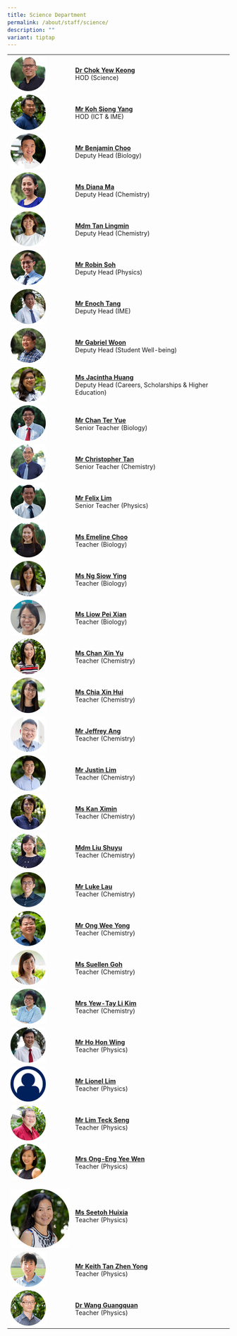 ```yaml
---
title: Science Department
permalink: /about/staff/science/
description: ""
variant: tiptap
---
```

<table style="minWidth: 50px">
<colgroup>
<col>
<col>
</colgroup>
<tbody>
<tr>
<td rowspan="1" colspan="1"><a class="isomer-image-wrapper" href="mailto:chok.yew.keong@ejc.edu.sg"><img style="width: 60%;" height="auto" width="100%" src="/images/Staff/Sci-Chok-Yew-Keong_s.jpg"></a>
</td>
<td rowspan="1" colspan="1">
<p><strong><a href="mailto:chok.yew.keong@ejc.edu.sg" rel="noopener noreferrer nofollow" target="_blank">Dr Chok Yew Keong</a></strong> 
<br>HOD (Science)</p>
</td>
</tr>
<tr>
<td rowspan="1" colspan="1"><a class="isomer-image-wrapper" href="mailto:koh.siong.yang@ejc.edu.sg"><img style="width: 60%;" height="auto" width="100%" src="/images/Staff/Sci-Koh-Siong-Yang_s.jpg"></a>
</td>
<td rowspan="1" colspan="1">
<p><strong><a href="mailto:koh.siong.yang@ejc.edu.sg" rel="noopener noreferrer nofollow" target="_blank">Mr Koh Siong Yang</a></strong> 
<br>HOD (ICT &amp; IME)</p>
</td>
</tr>
<tr>
<td rowspan="1" colspan="1"><a class="isomer-image-wrapper" href="mailto:benjamin.choo@ejc.edu.sg"><img style="width: 60%;" height="auto" width="100%" src="/images/Staff/Sci-Benjamin-Choo_s.jpg"></a>
</td>
<td rowspan="1" colspan="1">
<p><strong><a href="mailto:benjamin.choo@ejc.edu.sg" rel="noopener noreferrer nofollow" target="_blank">Mr Benjamin Choo</a></strong> 
<br>Deputy Head (Biology)</p>
</td>
</tr>
<tr>
<td rowspan="1" colspan="1"><a class="isomer-image-wrapper" href="mailto:diana.ma@ejc.edu.sg"><img style="width: 60%;" height="auto" width="100%" src="/images/Staff/Sci-Diana-Ma_s.jpg"></a>
</td>
<td rowspan="1" colspan="1">
<p><strong><a href="mailto:diana.ma@ejc.edu.sg" rel="noopener noreferrer nofollow" target="_blank">Ms Diana Ma</a></strong> 
<br>Deputy Head (Chemistry)</p>
</td>
</tr>
<tr>
<td rowspan="1" colspan="1"><a class="isomer-image-wrapper" href="mailto:tan.lingmin@ejc.edu.sg"><img style="width: 60%;" height="auto" width="100%" alt="" src="/images/Staff/Sci_Tan_Lingmin.jpg"></a>
</td>
<td rowspan="1" colspan="1">
<p><strong><a href="mailto:tan.lingmin@ejc.edu.sg" rel="noopener noreferrer nofollow" target="_blank">Mdm Tan Lingmin</a></strong> 
<br>Deputy Head (Chemistry)</p>
</td>
</tr>
<tr>
<td rowspan="1" colspan="1"><a class="isomer-image-wrapper" href="mailto:robin.soh@ejc.edu.sg"><img style="width: 60%;" height="auto" width="100%" src="/images/Staff/Sci-Soh-Yong-Li_s-1.jpg"></a>
</td>
<td rowspan="1" colspan="1">
<p><strong><a href="mailto:robin.soh@ejc.edu.sg" rel="noopener noreferrer nofollow" target="_blank">Mr Robin Soh</a></strong> 
<br>Deputy Head (Physics)</p>
</td>
</tr>
<tr>
<td rowspan="1" colspan="1"><a class="isomer-image-wrapper" href="mailto:enoch.tang@ejc.edu.sg"><img style="width: 60%;" height="auto" width="100%" src="/images/Staff/Sci-Enoch-Tang_s.jpg"></a>
</td>
<td rowspan="1" colspan="1">
<p><strong><a href="mailto:enoch.tang@ejc.edu.sg" rel="noopener noreferrer nofollow" target="_blank">Mr Enoch Tang</a></strong> 
<br>Deputy Head (IME)</p>
</td>
</tr>
<tr>
<td rowspan="1" colspan="1"><a class="isomer-image-wrapper" href="mailto:gabriel.woon@ejc.edu.sg"><img style="width: 60%;" height="auto" width="100%" src="/images/Staff/Sci-Gabriel-Woon_s.jpg"></a>
</td>
<td rowspan="1" colspan="1">
<p><strong><a href="mailto:gabriel.woon@ejc.edu.sg" rel="noopener noreferrer nofollow" target="_blank">Mr Gabriel Woon</a></strong> 
<br>Deputy Head (Student Well-being)</p>
</td>
</tr>
<tr>
<td rowspan="1" colspan="1"><a class="isomer-image-wrapper" href="mailto:jacintha.huang@ejc.edu.sg"><img style="width: 60%;" height="auto" width="100%" src="/images/Staff/Sci-Jacintha-Huang_s.jpg"></a>
</td>
<td rowspan="1" colspan="1">
<p><strong><a href="mailto:jacintha.huang@ejc.edu.sg" rel="noopener noreferrer nofollow" target="_blank">Ms Jacintha Huang</a><br></strong>Deputy
Head (Careers, Scholarships &amp; Higher Education)</p>
</td>
</tr>
<tr>
<td rowspan="1" colspan="1"><a class="isomer-image-wrapper" href="mailto:chan.ter.yue@ejc.edu.sg"><img style="width: 60%;" height="auto" width="100%" src="/images/Staff/Sci-Chan-Ter-Yue_s.jpg"></a>
</td>
<td rowspan="1" colspan="1">
<p><strong><a href="mailto:chan.ter.yue@ejc.edu.sg" rel="noopener noreferrer nofollow" target="_blank">Mr Chan Ter Yue</a></strong> 
<br>Senior Teacher (Biology)</p>
</td>
</tr>
<tr>
<td rowspan="1" colspan="1"><a class="isomer-image-wrapper" href="mailto:christopher.tan@ejc.edu.sg"><img style="width: 60%;" height="auto" width="100%" src="/images/Staff/Sci-Christopher-Tan_s.jpg"></a>
</td>
<td rowspan="1" colspan="1">
<p><strong><a href="mailto:christopher.tan@ejc.edu.sg" rel="noopener noreferrer nofollow" target="_blank">Mr Christopher Tan</a></strong> 
<br>Senior Teacher (Chemistry)</p>
</td>
</tr>
<tr>
<td rowspan="1" colspan="1"><a class="isomer-image-wrapper" href="mailto:felix.lim@ejc.edu.sg"><img style="width: 60%;" height="auto" width="100%" src="/images/Staff/Sci-Felix-Lim_s.jpg"></a>
</td>
<td rowspan="1" colspan="1">
<p><strong><a href="mailto:felix.lim@ejc.edu.sg" rel="noopener noreferrer nofollow" target="_blank">Mr Felix Lim</a></strong> 
<br>Senior Teacher (Physics)</p>
</td>
</tr>
<tr>
<td rowspan="1" colspan="1"><a class="isomer-image-wrapper" href="mailto:emeline.choo@ejc.edu.sg"><img style="width: 60%;" height="auto" width="100%" src="/images/Staff/Sci-Emeline-Choo_s.jpg"></a>
</td>
<td rowspan="1" colspan="1">
<p><strong><a href="mailto:emeline.choo@ejc.edu.sg" rel="noopener noreferrer nofollow" target="_blank">Ms Emeline Choo</a></strong> 
<br>Teacher (Biology)</p>
</td>
</tr>
<tr>
<td rowspan="1" colspan="1"><a class="isomer-image-wrapper" href="mailto:ng.siow.ying@ejc.edu.sg"><img style="width: 60%;" height="auto" width="100%" src="/images/Staff/Sci-Ng-Siow-Ying_s.jpg"></a>
</td>
<td rowspan="1" colspan="1">
<p><strong><a href="mailto:ng.siow.ying@ejc.edu.sg" rel="noopener noreferrer nofollow" target="_blank">Ms Ng Siow Ying</a></strong> 
<br>Teacher (Biology)</p>
</td>
</tr>
<tr>
<td rowspan="1" colspan="1">
<div class="isomer-image-wrapper">
<img style="width: 60%;" height="auto" width="100%" alt="" src="/images/Staff/Sci_LiowHuiXian.jpg">
</div>
</td>
<td rowspan="1" colspan="1">
<p><strong><a href="mailto:liow.pei.xian@ejc.edu.sg" rel="noopener nofollow" target="_blank">Ms Liow Pei Xian</a></strong>
<br>Teacher (Biology)</p>
</td>
</tr>
<tr>
<td rowspan="1" colspan="1"><a class="isomer-image-wrapper" href="mailto:chan.xin.yu@ejc.edu.sg"><img style="width: 60%;" height="auto" width="100%" src="/images/Staff/Chan-Xin-Yu-s.jpg"></a>
</td>
<td rowspan="1" colspan="1">
<p><strong><a href="mailto:chan.xin.yu@ejc.edu.sg" rel="noopener noreferrer nofollow" target="_blank">Ms Chan Xin Yu</a></strong> 
<br>Teacher (Chemistry)</p>
</td>
</tr>
<tr>
<td rowspan="1" colspan="1"><a class="isomer-image-wrapper" href="mailto:chia.xin.hui@ejc.edu.sg"><img style="width: 60%;" height="auto" width="100%" src="/images/Staff/Sci-Chia-Xin-Hui_s.jpg"></a>
</td>
<td rowspan="1" colspan="1">
<p><strong><a href="mailto:chia.xin.hui@ejc.edu.sg" rel="noopener noreferrer nofollow" target="_blank">Ms Chia Xin Hui</a></strong> 
<br>Teacher (Chemistry)</p>
</td>
</tr>
<tr>
<td rowspan="1" colspan="1">
<div class="isomer-image-wrapper">
<img style="width: 60%;" height="auto" width="100%" alt="" src="/images/Staff/Sci_JeffreyAng.jpg">
</div>
</td>
<td rowspan="1" colspan="1">
<p><strong><a href="mailto:jeffrey.ang@ejc.edu.sg" rel="noopener nofollow" target="_blank">Mr Jeffrey Ang</a></strong>
<br>Teacher (Chemistry)</p>
</td>
</tr>
<tr>
<td rowspan="1" colspan="1"><a class="isomer-image-wrapper" href="mailto:justin.lim@ejc.edu.sg"><img style="width: 60%;" height="auto" width="100%" alt="" src="/images/Staff/Sci_Justin_Lim.jpg"></a>
</td>
<td rowspan="1" colspan="1">
<p><strong><a href="mailto:justin.lim@ejc.edu.sg" rel="noopener noreferrer nofollow" target="_blank">Mr Justin Lim</a></strong> 
<br>Teacher (Chemistry)</p>
</td>
</tr>
<tr>
<td rowspan="1" colspan="1"><a class="isomer-image-wrapper" href="mailto:kan.ximin@ejc.edu.sg"><img style="width: 60%;" height="auto" width="100%" alt="" src="/images/Staff/Sci_Kan_Ximin.jpg"></a>
</td>
<td rowspan="1" colspan="1">
<p><strong><a href="mailto:kan.ximin@ejc.edu.sg" rel="noopener noreferrer nofollow" target="_blank">Ms Kan Ximin</a></strong>
<br>Teacher (Chemistry)</p>
</td>
</tr>
<tr>
<td rowspan="1" colspan="1"><a class="isomer-image-wrapper" href="mailto:liu.shuyu@ejc.edu.sg"><img style="width: 60%;" height="auto" width="100%" src="/images/Staff/Sci-Liu-Shuyu_s-1.jpg"></a>
</td>
<td rowspan="1" colspan="1">
<p><strong><a href="mailto:liu.shuyu@ejc.edu.sg" rel="noopener noreferrer nofollow" target="_blank">Mdm Liu Shuyu</a></strong> 
<br>Teacher (Chemistry)</p>
</td>
</tr>
<tr>
<td rowspan="1" colspan="1">
<div class="isomer-image-wrapper">
<img style="width: 60%;" height="auto" width="100%" alt="" src="/images/Staff/Sci_Luke_Lau.jpg">
</div>
</td>
<td rowspan="1" colspan="1">
<p><strong><a href="mailto:luke.lau@ejc.edu.sg" rel="noopener nofollow" target="_blank">Mr Luke Lau</a></strong>
<br>Teacher (Chemistry)</p>
</td>
</tr>
<tr>
<td rowspan="1" colspan="1"><a class="isomer-image-wrapper" href="mailto:ong.wee.yong@ejc.edu.sg"><img style="width: 60%;" height="auto" width="100%" src="/images/Staff/Sci-Ong-Wee-Yong_s.jpg"></a>
</td>
<td rowspan="1" colspan="1">
<p><strong><a href="mailto:ong.wee.yong@ejc.edu.sg" rel="noopener noreferrer nofollow" target="_blank">Mr Ong Wee Yong</a></strong> 
<br>Teacher (Chemistry)</p>
</td>
</tr>
<tr>
<td rowspan="1" colspan="1"><a class="isomer-image-wrapper" href="mailto:suellen.goh@ejc.edu.sg"><img style="width: 60%;" height="auto" width="100%" alt="" src="/images/Staff/Sci_Suellen_Goh_s.jpg"></a>
</td>
<td rowspan="1" colspan="1">
<p><strong><a href="mailto:suellen.goh@ejc.edu.sg" rel="noopener noreferrer nofollow" target="_blank">Ms Suellen Goh</a></strong> 
<br>Teacher (Chemistry)</p>
</td>
</tr>
<tr>
<td rowspan="1" colspan="1"><a class="isomer-image-wrapper" href="mailto:tay.li.kim@ejc.edu.sg"><img style="width: 60%;" height="auto" width="100%" src="/images/Staff/Sci-Tay-Li-Kim_s.jpg"></a>
</td>
<td rowspan="1" colspan="1">
<p><strong><a href="mailto:tay.li.kim@ejc.edu.sg" rel="noopener noreferrer nofollow" target="_blank">Mrs Yew-Tay Li Kim</a></strong> 
<br>Teacher (Chemistry)</p>
</td>
</tr>
<tr>
<td rowspan="1" colspan="1"><a class="isomer-image-wrapper" href="mailto:ho.hon.wing@ejc.edu.sg"><img style="width: 60%;" height="auto" width="100%" src="/images/Staff/Sci-Ho-Hon-Wing_s.jpg"></a>
</td>
<td rowspan="1" colspan="1">
<p><strong><a href="mailto:ho.hon.wing@ejc.edu.sg" rel="noopener noreferrer nofollow" target="_blank">Mr Ho Hon Wing</a> </strong>
<br>Teacher (Physics)</p>
</td>
</tr>
<tr>
<td rowspan="1" colspan="1">
<div class="isomer-image-wrapper">
<img style="width: 60%;" height="auto" width="100%" alt="" src="/images/Staff/Staff-Profile.png">
</div>
</td>
<td rowspan="1" colspan="1">
<p><strong><a href="mailto:lionel.lim@ejc.edu.sg" rel="noopener nofollow" target="_blank">Mr Lionel Lim</a></strong>
<br>Teacher (Physics)</p>
</td>
</tr>
<tr>
<td rowspan="1" colspan="1"><a class="isomer-image-wrapper" href="mailto:lim.teck.seng@ejc.edu.sg"><img style="width: 60%;" height="auto" width="100%" src="/images/Staff/Lim-Teck-Seng-s.jpg"></a>
</td>
<td rowspan="1" colspan="1">
<p><strong><a href="mailto:lim.teck.seng@ejc.edu.sg" rel="noopener noreferrer nofollow" target="_blank">Mr Lim Teck Seng</a></strong> 
<br>Teacher (Physics)</p>
</td>
</tr>
<tr>
<td rowspan="1" colspan="1"><a class="isomer-image-wrapper" href="mailto:eng.yee.wen@ejc.edu.sg"><img style="width: 60%;" height="auto" width="100%" src="/images/Staff/Sci-Ong-Eng-Yee-Wen_s.jpg"></a>
</td>
<td rowspan="1" colspan="1">
<p><strong><a href="mailto:eng.yee.wen@ejc.edu.sg" rel="noopener noreferrer nofollow" target="_blank">Mrs Ong-Eng Yee Wen</a></strong> 
<br>Teacher (Physics)</p>
</td>
</tr>
<tr>
<td rowspan="1" colspan="1">
<p></p>
<div class="isomer-image-wrapper">
<img style="width: 100%" height="auto" width="100%" alt="" src="/images/Staff/Sci_Seetoh_Huixia.jpg">
</div>
</td>
<td rowspan="1" colspan="1">
<p><strong><a href="mailto:seetoh.huixia@ejc.edu.sg" rel="noopener noreferrer nofollow" target="_blank">Ms Seetoh Huixia</a></strong>
<br>Teacher (Physics)</p>
</td>
</tr>
<tr>
<td rowspan="1" colspan="1"><a class="isomer-image-wrapper" href="mailto:tan.zhen.yong@ejc.edu.sg"><img style="width: 60%;" height="auto" width="100%" src="/images/Staff/Sci-Tan-Zheng-Yong_s.jpg"></a>
</td>
<td rowspan="1" colspan="1">
<p><strong><a href="mailto:tan.zhen.yong@ejc.edu.sg" rel="noopener noreferrer nofollow" target="_blank">Mr Keith Tan Zhen Yong</a></strong> 
<br>Teacher (Physics)</p>
</td>
</tr>
<tr>
<td rowspan="1" colspan="1"><a class="isomer-image-wrapper" href="mailto:wang.guangquan@ejc.edu.sg"><img style="width: 60%;" height="auto" width="100%" src="/images/Staff/Wang-Guangquan-s.jpg"></a>
</td>
<td rowspan="1" colspan="1">
<p><strong><a href="mailto:wang.guangquan@ejc.edu.sg" rel="noopener noreferrer nofollow" target="_blank">Dr Wang Guangquan</a></strong> 
<br>Teacher (Physics)</p>
</td>
</tr>
</tbody>
</table>
<p></p>
<p></p>